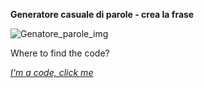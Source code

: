 **Generatore casuale di parole - crea la frase**

![Genatore_parole_img](https://user-images.githubusercontent.com/28058955/122647407-647eee00-d124-11eb-80e5-db77698e519f.PNG)

Where to find the code?

*[I'm a code, click me](https://editor.p5js.org/MariangelaC/full/zqQBN5ttj)*
